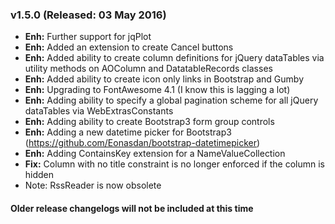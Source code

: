 ### v1.5.0 (Released: 03 May 2016)

- **Enh:** Further support for jqPlot 
- **Enh:** Added an extension to create Cancel buttons 
- **Enh:** Added ability to create column definitions for jQuery dataTables via utility methods on AOColumn and DatatableRecords classes 
- **Enh:** Added ability to create icon only links in Bootstrap and Gumby 
- **Enh:** Upgrading to FontAwesome 4.1 (I know this is lagging a lot) 
- **Enh:** Adding ability to specify a global pagination scheme for all jQuery dataTables via WebExtrasConstants 
- **Enh:** Adding ability to create Bootstrap3 form group controls 
- **Enh:** Adding a new datetime picker for Bootstrap3 (https://github.com/Eonasdan/bootstrap-datetimepicker) 
- **Enh:** Adding ContainsKey extension for a NameValueCollection 
- **Fix:** Column with no title constraint is no longer enforced if the column is hidden 
- Note: RssReader is now obsolete

#### Older release changelogs will not be included at this time
